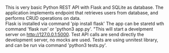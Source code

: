 This is very basic Python REST API with Flask and SQLite as database.
The application implements endpoint that retrieves users from database, and performs CRUD operations on data.  
Flask is installed via command 'pip install flask'
The app can be staretd wth command 
'flask run' or 
'python3 app.py'. 
"This will start a develpment server on http://127.0.0.1:5000.
Test API calls are send directly the development server, no mocks are used. Tests are using unnitest library, and can be run via command 'python3 tests.py'.



